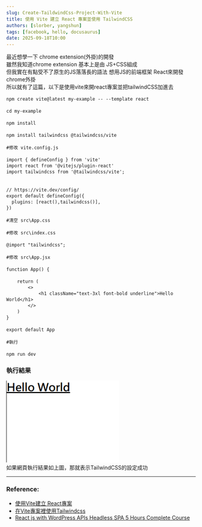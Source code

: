 ```yaml
---
slug: Create-TaildwindCss-Project-With-Vite
title: 使用 Vite 建立 React 專案並使用 TailwindCSS
authors: [slorber, yangshun]
tags: [facebook, hello, docusaurus]
date: 2025-09-18T10:00
---
```


最近想學一下 chrome extension(外掛)的開發  
雖然我知道chrome extension 基本上是由 JS+CSS組成  
但我實在有點受不了原生的JS落落長的語法 
想用JS的前端框架 React來開發chrome外掛  
所以就有了這篇，以下是使用vite來開react專案並把tailwindCSS加進去  

<!-- truncate -->

```
npm create vite@latest my-example -- --template react

cd my-example

npm install

npm install tailwindcss @tailwindcss/vite

#修改 vite.config.js

import { defineConfig } from 'vite'
import react from '@vitejs/plugin-react'
import tailwindcss from '@tailwindcss/vite';


// https://vite.dev/config/
export default defineConfig({
  plugins: [react(),tailwindcss()],
})

#清空 src\App.css

#修改 src\index.css

@import "tailwindcss";

#修改 src\App.jsx

function App() {

    return (
        <>
            <h1 className="text-3xl font-bold underline">Hello World</h1>
        </>
    )
}

export default App

#執行

npm run dev

```
### 執行結果
![demo](2025-09-18.png)  
如果網頁執行結果如上圖，那就表示TailwindCSS的設定成功


---

### Reference:
- [使用Vite建立 React專案](https://vite.dev/guide/)
- [在Vite專案裡使用Tailwindcss](https://tailwindcss.com/docs/installation/using-vite)
- [React js with WordPress APIs Headless SPA 5 Hours Complete Course](https://youtu.be/rG538v2y6DM?si=LmAbBmuXoMuZcyRQ)